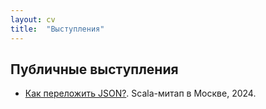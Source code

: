 ```yaml
---
layout: cv 
title:  "Выступления"
---
```


## Публичные выступления

- [Как переложить JSON?](https://www.youtube.com/watch?v=usp3Y0-VxwM). Scala-митап в Москве, 2024.
